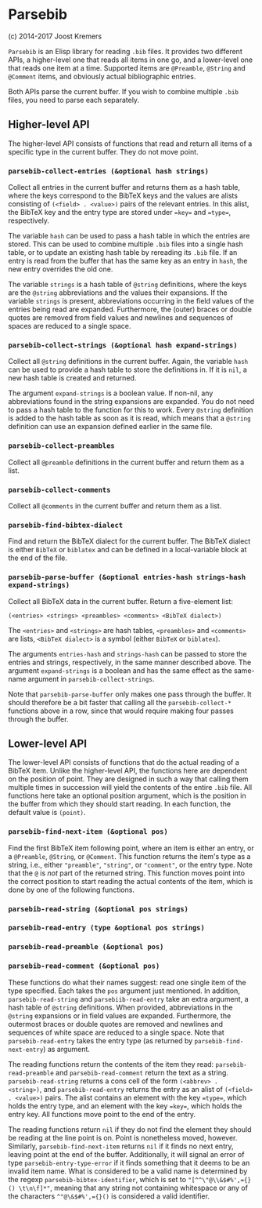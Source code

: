 Parsebib
=======

(c) 2014-2017 Joost Kremers

`Parsebib` is an Elisp library for reading `.bib` files. It provides two different APIs, a higher-level one that reads all items in one go, and a lower-level one that reads one item at a time. Supported items are `@Preamble`, `@String` and `@Comment` items, and obviously actual bibliographic entries.

Both APIs parse the current buffer. If you wish to combine multiple `.bib` files, you need to parse each separately.


Higher-level API
----------------

The higher-level API consists of functions that read and return all items of a specific type in the current buffer. They do not move point.


### `parsebib-collect-entries (&optional hash strings)` ###

Collect all entries in the current buffer and returns them as a hash table, where the keys correspond to the BibTeX keys and the values are alists consisting of `(<field> . <value>)` pairs of the relevant entries. In this alist, the BibTeX key and the entry type are stored under `=key=` and `=type=`, respectively.

The variable `hash` can be used to pass a hash table in which the entries are stored. This can be used to combine multiple `.bib` files into a single hash table, or to update an existing hash table by rereading its `.bib` file. If an entry is read from the buffer that has the same key as an entry in `hash`, the new entry overrides the old one.

The variable `strings` is a hash table of `@string` definitions, where the keys are the `@string` abbreviations and the values their expansions. If the variable `strings` is present, abbreviations occurring in the field values of the entries being read are expanded. Furthermore, the (outer) braces or double quotes are removed from field values and newlines and sequences of spaces are reduced to a single space.


### `parsebib-collect-strings (&optional hash expand-strings)` ###

Collect all `@string` definitions in the current buffer. Again, the variable `hash` can be used to provide a hash table to store the definitions in. If it is `nil`, a new hash table is created and returned.

The argument `expand-strings` is a boolean value. If non-nil, any abbreviations found in the string expansions are expanded. You do not need to pass a hash table to the function for this to work. Every `@string` definition is added to the hash table as soon as it is read, which means that a `@string` definition can use an expansion defined earlier in the same file.


### `parsebib-collect-preambles` ###

Collect all `@preamble` definitions in the current buffer and return them as a list.


### `parsebib-collect-comments` ###

Collect all `@comments` in the current buffer and return them as a list.


### `parsebib-find-bibtex-dialect` ###

Find and return the BibTeX dialect for the current buffer. The BibTeX dialect is either `BibTeX` or `biblatex` and can be defined in a local-variable block at the end of the file.


### `parsebib-parse-buffer (&optional entries-hash strings-hash expand-strings)` ###

Collect all BibTeX data in the current buffer. Return a five-element list:

    (<entries> <strings> <preambles> <comments> <BibTeX dialect>)

The `<entries>` and `<strings>` are hash tables, `<preambles>` and `<comments>` are lists, `<BibTeX dialect>` is a symbol (either `BibTeX` or `biblatex`).

The arguments `entries-hash` and `strings-hash` can be passed to store the entries and strings, respectively, in the same manner described above. The argument `expand-strings` is a boolean and has the same effect as the same-name argument in `parsebib-collect-strings`.

Note that `parsebib-parse-buffer` only makes one pass through the buffer. It should therefore be a bit faster that calling all the `parsebib-collect-*` functions above in a row, since that would require making four passes through the buffer.


Lower-level API
---------------

The lower-level API consists of functions that do the actual reading of a BibTeX item. Unlike the higher-level API, the functions here are dependent on the position of point. They are designed in such a way that calling them multiple times in succession will yield the contents of the entire `.bib` file. All functions here take an optional position argument, which is the position in the buffer from which they should start reading. In each function, the default value is `(point)`.

### `parsebib-find-next-item (&optional pos)` ###

Find the first BibTeX item following point, where an item is either an entry, or a `@Preamble`, `@String`, or `@Comment`. This function returns the item's type as a string, i.e., either `"preamble"`, `"string"`, or `"comment"`, or the entry type. Note that the `@` is *not* part of the returned string. This function moves point into the correct position to start reading the actual contents of the item, which is done by one of the following functions.

### `parsebib-read-string (&optional pos strings)` ###
### `parsebib-read-entry (type &optional pos strings)` ###
### `parsebib-read-preamble (&optional pos)` ###
### `parsebib-read-comment (&optional pos)` ###

These functions do what their names suggest: read one single item of the type specified. Each takes the `pos` argument just mentioned. In addition, `parsebib-read-string` and `parsebiib-read-entry` take an extra argument, a hash table of `@string` definitions. When provided, abbreviations in the `@string` expansions or in field values are expanded. Furthermore, the outermost braces or double quotes are removed and newlines and sequences of white space are reduced to a single space. Note that `parsebib-read-entry` takes the entry type (as returned by `parsebib-find-next-entry`) as argument.

The reading functions return the contents of the item they read: `parsebib-read-preamble` and `parsebib-read-comment` return the text as a string. `parsebib-read-string` returns a cons cell of the form `(<abbrev> . <string>)`, and `parsebib-read-entry` returns the entry as an alist of `(<field> . <value>)` pairs. The alist contains an element with the key `=type=`, which holds the entry type, and an element with the key `=key=`, which holds the entry key. All functions move point to the end of the entry.

The reading functions return `nil` if they do not find the element they should be reading at the line point is on. Point is nonetheless moved, however. Similarly, `parsebib-find-next-item` returns `nil` if it finds no next entry, leaving point at the end of the buffer. Additionally, it will signal an error of type `parsebib-entry-type-error` if it finds something that it deems to be an invalid item name. What is considered to be a valid name is determined by the regexp `parsebib-bibtex-identifier`, which is set to `"[^^\"@\\&$#%',={}() \t\n\f]*"`, meaning that any string not containing whitespace or any of the characters `^"@\&$#%',={}()` is considered a valid identifier.
